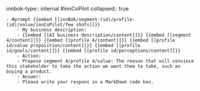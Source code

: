innbok-type:: internal
#innCoPilot
collapsed:: true

	- #prompt {{embed [[innBoK/segment-(id)/profile-(id)/value/innCoPilot/few shots]]}}
		- My business description:
		- {{embed [[AI business description/content]]}} {{embed [[segment 4/content]]}} {{embed [[profile 4/content]]}} {{embed [[profile id/value proposition/content]]}} {{embed [[profile id/goals/content]]}} {{embed [[profile id/perceptions/content]]}}
		- Action:
		- Propose segment 4/profile 4/value: The reason that will convince this stakeholder to take the action we want them to take, such as buying a product.
		- Answer:
		- Please write your respons in a MarkDown code box.